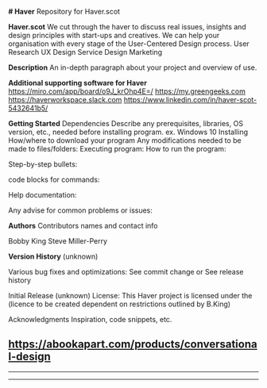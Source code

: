 <b># Haver</b>
Repository for Haver.scot

<b>Haver.scot</b>
We cut through the haver to discuss real issues, insights and design principles with start-ups and creatives.
We can help your organisation with every stage of the User-Centered Design process.
User Research
UX Design
Service Design
Marketing

<b>Description</b>
An in-depth paragraph about your project and overview of use.

<b>Additional supporting software for Haver</b>
https://miro.com/app/board/o9J_krOhp4E=/
https://my.greengeeks.com
https://haverworkspace.slack.com
https://www.linkedin.com/in/haver-scot-5432641b5/


<b>Getting Started</b>
Dependencies
Describe any prerequisites, libraries, OS version, etc., needed before installing program.
ex. Windows 10
Installing
How/where to download your program
Any modifications needed to be made to files/folders:
Executing program:
  How to run the program:

  Step-by-step bullets:

  code blocks for commands:

Help documentation:

Any advise for common problems or issues:


<b>Authors</b>
Contributors names and contact info

Bobby King
Steve Miller-Perry

<b>Version History</b>
(unknown)

Various bug fixes and optimizations:
See commit change or See release history

Initial Release (unknown)
License: This Haver project is licensed under the (licence to be created dependent on restrictions outlined by B.King)

Acknowledgments
Inspiration, code snippets, etc.

https://abookapart.com/products/conversational-design
-------
-------
-------
